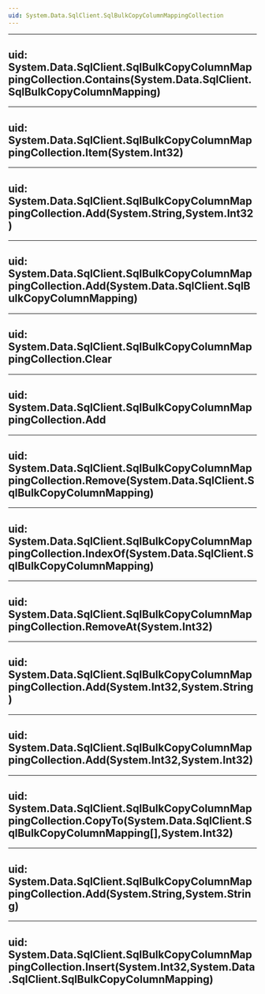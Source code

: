 ```yaml
---
uid: System.Data.SqlClient.SqlBulkCopyColumnMappingCollection
---
```


---
uid: System.Data.SqlClient.SqlBulkCopyColumnMappingCollection.Contains(System.Data.SqlClient.SqlBulkCopyColumnMapping)
---

---
uid: System.Data.SqlClient.SqlBulkCopyColumnMappingCollection.Item(System.Int32)
---

---
uid: System.Data.SqlClient.SqlBulkCopyColumnMappingCollection.Add(System.String,System.Int32)
---

---
uid: System.Data.SqlClient.SqlBulkCopyColumnMappingCollection.Add(System.Data.SqlClient.SqlBulkCopyColumnMapping)
---

---
uid: System.Data.SqlClient.SqlBulkCopyColumnMappingCollection.Clear
---

---
uid: System.Data.SqlClient.SqlBulkCopyColumnMappingCollection.Add
---

---
uid: System.Data.SqlClient.SqlBulkCopyColumnMappingCollection.Remove(System.Data.SqlClient.SqlBulkCopyColumnMapping)
---

---
uid: System.Data.SqlClient.SqlBulkCopyColumnMappingCollection.IndexOf(System.Data.SqlClient.SqlBulkCopyColumnMapping)
---

---
uid: System.Data.SqlClient.SqlBulkCopyColumnMappingCollection.RemoveAt(System.Int32)
---

---
uid: System.Data.SqlClient.SqlBulkCopyColumnMappingCollection.Add(System.Int32,System.String)
---

---
uid: System.Data.SqlClient.SqlBulkCopyColumnMappingCollection.Add(System.Int32,System.Int32)
---

---
uid: System.Data.SqlClient.SqlBulkCopyColumnMappingCollection.CopyTo(System.Data.SqlClient.SqlBulkCopyColumnMapping[],System.Int32)
---

---
uid: System.Data.SqlClient.SqlBulkCopyColumnMappingCollection.Add(System.String,System.String)
---

---
uid: System.Data.SqlClient.SqlBulkCopyColumnMappingCollection.Insert(System.Int32,System.Data.SqlClient.SqlBulkCopyColumnMapping)
---
